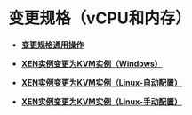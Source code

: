 # 变更规格（vCPU和内存）<a name="ZH-CN_TOPIC_0030828258"></a>

-   **[变更规格通用操作](变更规格通用操作.md)**  

-   **[XEN实例变更为KVM实例（Windows）](XEN实例变更为KVM实例（Windows）.md)**  

-   **[XEN实例变更为KVM实例（Linux-自动配置）](XEN实例变更为KVM实例（Linux-自动配置）.md)**  

-   **[XEN实例变更为KVM实例（Linux-手动配置）](XEN实例变更为KVM实例（Linux-手动配置）.md)**  


